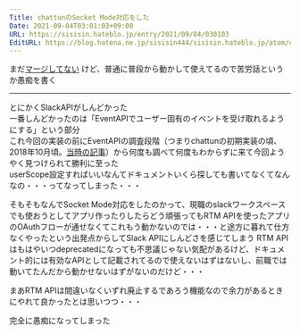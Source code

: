 ```yaml
---
Title: chattunのSocket Mode対応をした
Date: 2021-09-04T03:01:03+09:00
URL: https://sisisin.hateblo.jp/entry/2021/09/04/030103
EditURL: https://blog.hatena.ne.jp/sisisin444/sisisin.hateblo.jp/atom/entry/26006613804474040
---
```


まだ[マージしてない](https://github.com/sisisin/chattun/pull/41) けど、普通に普段から動かして使えてるので苦労話というか愚痴を書く


---

とにかくSlackAPIがしんどかった  
一番しんどかったのは「EventAPIでユーザー固有のイベントを受け取れるようにする」という部分  
これ今回の実装の前にEventAPIの調査段階（つまりchattunの初期実装の頃、2018年10月頃。[当時の記事](https://sisisin.hateblo.jp/entry/2018/12/03/100000)）から何度も調べて何度もわからずに来て今回ようやく見つけられて勝利に至った  
userScope設定すればいいなんてドキュメントいくら探しても書いてなくてなんなの・・・ってなってしまった・・・  
  
そもそもなんでSocket Mode対応をしたのかって、現職のslackワークスペースでも使おうとしてアプリ作ったりしたらどう頑張ってもRTM APIを使ったアプリのOAuthフローが通せなくてこれもう動かないのでは・・・と途方に暮れて仕方なくやったという出発点からしてSlack APIにしんどさを感じてしまう
RTM APIはもはやいつdeprecatedになっても不思議じゃない気配があるけど、ドキュメント的には有効なAPIとして記載されてるので使えないはずはないし、前職では動いてたんだから動かせないはずがないのだけど・・・  
  
  
まあRTM APIは間違いなくいずれ廃止するであろう機能なので余力があるときにやれて良かったとは思いつつ・・・  
  
完全に愚痴になってしまった
